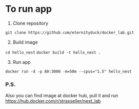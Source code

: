 # To run app

1. Clone repository

``git clone https://github.com/eternityduck/docker_lab.git``

2. Build image

``cd hello_nest``
``docker build -t hello_nest .``

3. Run app

``docker run -d -p 80:3000 -m=50m --cpus="1.5" hello_nest``




### P.S.
Also you can find image at docker hub, pull it and run https://hub.docker.com/r/straxseller/nest_lab
